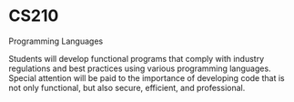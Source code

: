 # CS210

Programming Languages

Students will develop functional programs that comply with industry regulations and best practices using various programming languages. Special attention will be paid to the importance of developing code that is not only functional, but also secure, efficient, and professional.
